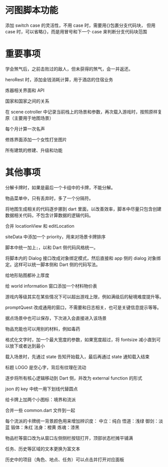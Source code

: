 # 河图脚本功能

添加 switch case 的灵活性，不用 case 时，需要用{}包裹分支代码块，
但用 case 时，可以省略{}，而是用冒号和下一个 case 来判断分支代码块范围

# 重要事项

学会煞气后，之前击败过的敌人，但未获得的煞气，会一并返还。

heroRest 时，添加金钱消耗计算，用于酒店的住宿业务

炼器相关界面和 API

国家和国家之间的关系

在 scene cotroller 中记录当前栈上的场景和参数，再次载入游戏时，按照原样复原（主要用于地图场景）

每个月计算一次名声

修炼界面添加一个女性打坐图片

所有建筑的修建、升级和功能

# 其他事项

分解卡牌时，如果是最后一个卡组中的卡牌，不能分解。

物品菜单中，只有丢弃时，多了一个分隔符。

将地图生成相关的代码逐步挪到 dart 里面，以改善效率，脚本中尽量只包含创建数据相关代码，不包含计算数据的逻辑代码。

合并 locationView 和 editLocation

siteData 中添加一个 priority，用来对场景卡牌排序

脚本中统一加上`;`，以和 Dart 侧代码风格统一。

将脚本内的 Dialog 接口改成对象绑定模式，然后直接和 app 侧的 dialog 对象绑定。这样可以统一脚本侧和 Dart 侧的代码写法。

给地形贴图都补上厚度

给 world information 窗口添加一个材料物价表

游戏内等级其实在某些情况下可以超出游戏上限，例如满级后的秘境难度提升等。

promptQuest 改成通用的窗口，不需要和日志相关，也可是关键信息提示等等。

据点场景中也可以保存，下次进入会直接进入该场景

物品充能也可以用别的材料，例如毒药

格式化文字时，加一个最大宽度的参数，如果宽度超过，将 fontsize 减小直到可以放下或者达到最小

载入场景时，先通过 state 告知开始载入，最后再通过 state 通知载入结束

标题 LOGO 是空心字，背后有纹理在流动

逐步将所有核心逻辑移动到 Dart 侧，并改为 external function 的形式

json 的 key 中统一用下划线代替圆点

给卡牌上加两个小图标：境界和流派

合并一些 common.dart 文件到一起

每个流派的卡牌统一背景颜色用来增加辨识度：
中立：纯白
悟道：浅绿
御剑：淡蓝
锻体：朱红
法身：橙黄
炼魂：漆黑

物品栏等窗口改为从窗口左侧侧栏按钮打开，顶部状态栏摊平铺满

任务、历史等区域的文本更换为富文本

历史中的项目（角色、地点、任务）可以点击并打开对应面板
